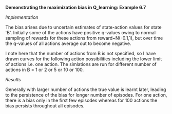 **Demonstrating the maximization bias in Q_learning: Example 6.7**

_Implementation_

The bias arises due to uncertain estimates of state-action values for state 'B'. Initially some of the actions have positive q-values owing to normal sampling of rewards for these actions from reward~N(-0.1,1), but over time the q-values of all actions average out to become negative. 

I note here that the number of actions from B is not specified, so I have drawn curves for the following action possibilities including
the lower limit of actions i.e. one action. The simlations are run for different number of actions in B = 1 or 2 or 5 or 10 or 100.

_Results_

Generally with larger number of actions the true value is learnt later, leading to the persistence of the bias for longer number of episodes. 
For one action, there is a bias only in the first few episodes whereas for 100 actions the bias persists throughout all episodes.
